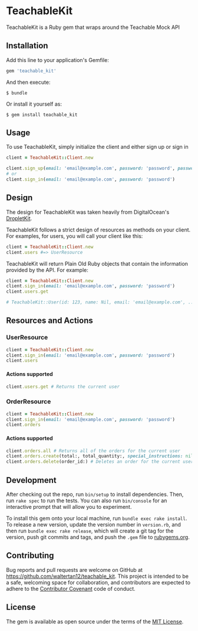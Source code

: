 # TeachableKit

TeachableKit is a Ruby gem that wraps around the Teachable Mock API

## Installation

Add this line to your application's Gemfile:

```ruby
gem 'teachable_kit'
```

And then execute:

    $ bundle

Or install it yourself as:

    $ gem install teachable_kit

## Usage

To use TeachableKit, simply initialize the client and either sign up or sign in
```ruby
client = TeachableKit::Client.new

client.sign_up(email: 'email@example.com', password: 'password', password_confirmation: 'password')
# or
client.sign_in(email: 'email@example.com', password: 'password')
```
## Design
The design for TeachableKit was taken heavily from DigitalOcean's [DropletKit](https://github.com/digitalocean/droplet_kit).

TeachableKit follows a strict design of resources as methods on your client. For examples, for users, you will call your client like this:
```ruby
client = TeachableKit::Client.new
client.users #=> UserResource
```

TeachableKit will return Plain Old Ruby objects that contain the information provided by the API. For example:
```ruby
client = TeachableKit::Client.new
client.sign_in(email: 'email@example.com', password: 'password')
client.users.get

# TeachableKit::User(id: 123, name: Nil, email: 'email@example.com', ...)
```

## Resources and Actions
### UserResource
```ruby
client = TeachableKit::Client.new
client.sign_in(email: 'email@example.com', password: 'password')
client.users
```

#### Actions supported
```ruby
client.users.get # Returns the current user
```

### OrderResource
```ruby
client = TeachableKit::Client.new
client.sign_in(email: 'email@example.com', password: 'password')
client.orders
```

#### Actions supported
```ruby
client.orders.all # Returns all of the orders for the current user
client.orders.create(total:, total_quantity:, special_instructions: nil) # Creates a new order for the current user
client.orders.delete(order_id:) # Deletes an order for the current user
```

## Development

After checking out the repo, run `bin/setup` to install dependencies. Then, run `rake spec` to run the tests. You can also run `bin/console` for an interactive prompt that will allow you to experiment.

To install this gem onto your local machine, run `bundle exec rake install`. To release a new version, update the version number in `version.rb`, and then run `bundle exec rake release`, which will create a git tag for the version, push git commits and tags, and push the `.gem` file to [rubygems.org](https://rubygems.org).

## Contributing

Bug reports and pull requests are welcome on GitHub at https://github.com/waltertan12/teachable_kit. This project is intended to be a safe, welcoming space for collaboration, and contributors are expected to adhere to the [Contributor Covenant](http://contributor-covenant.org) code of conduct.


## License

The gem is available as open source under the terms of the [MIT License](http://opensource.org/licenses/MIT).

